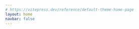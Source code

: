 ```yaml
---
# https://vitepress.dev/reference/default-theme-home-page
layout: home
navbar: false
---
```


<script setup>


import { useData } from 'vitepress'
const { theme, page, frontmatter } = useData()

import Portfolio from './portfolio/Portfolio.vue'

const imagePath = '/images/'
const iconPath = '/images/icon/'

const config = {
  active:"about",
  content: {
    about: `🧑🏻‍💻 白天社畜打工人 晚上独立开发者<br>
    📱 App Store搜索: 事线｜物品指南<br>
    📷 摄影小白 也想拍点有意思的照片<br>
    🚗 数字游民策划中1%`,
    doings: [
      {icon: imagePath + "icon-app.svg", title: "iOS Developer", description: "一个正在成长的iOS独立开发者。"},
      {icon: imagePath + "icon-photo.svg", title: "Photography", description: "正在尝试着拍摄一些有趣的东西。"}
    ],
    okrs: [
          {title:"🎓 顺利毕业", date:"2024.06" , value:50 , subItems: [
              {title:"小论文", value:15},
               {title:"大论文", value:15},
          ]},
          {title:"📱 事线App端重构优化", date:"2024 - 2025" , value:15},
          {title:"🧑🏻‍💻 Full-Stack Developer", date:"< 2030" , value:10},
          {title:"🚗 数字游民计划", date:"< 2035" , value:1.1}
    ],
    progress: [
      {
        title: "OKRs",
        items: [
          {title:"🎓 顺利毕业", date:"2024.06" , value:99},
          {title:"📱 事线App端重构优化", date:"2024 - 2025" , value:20},
          {title:"🧑🏻‍💻 Full-Stack Developer", date:"< 2030" , value:15},
          {title:"🚗 数字游民计划", date:"< 2035" , value:1.1}
        ]
      },
      {
        title: "Area",
        items: [
          {title:"🧑🏻‍💻 编程", value:33.3},
          {title:"📷 摄影", value:10},
          {title:"🎬 剪辑", value:10}
        ]
      },
      {
        title: "Skills",
        items: [
          {title:"🥳 Swift", value:50},
          {title:"🤨 Objective-C", value:30},
          {title:"🤯 Java", value:30},
          {title:"😶‍🌫️ Vue + HTML + CSS", value:20},
          {title:"😵 Python", value:10},
          {title:"🥶 Kotlin", value:1},
        ]
      }

    ],
    projects: [
      {title: "事线 - 串事成线",description: "多项目时间线记录工具", icon:iconPath + "eventline.jpg", url: "", badge:"iOS", label: "已上架"},
      {title: "物品指南 - 你的生活数据库",description: "打造你的生活数据库", icon:iconPath + "mythings.jpg", url: "", badge:"iOS",label: "已上架"},
      {title: "ReceiptEase",description: "小票风账单", icon:iconPath + "receipt.png", url: "", badge:"iOS",label: "已上架"},

    ],
    apps:[
      {
        title: "",
        items: [
          {title: "notion", icon:iconPath + "notion.png", url: ""},
          {title: "Craft", icon:iconPath + "craft.png", url: ""},
          {title: "linear", icon:iconPath + "linear.png", url: ""},
          // {title: "Vision", icon:iconPath + "vision.png", url: ""},
        ]
      },
    ],
    books: [
      {title: "解密Instagram", img: "/images/books/instagram.jpg", value:35},
      {title: "Steve Jobs", img: "/images/books/steve.jpg", value:25},
      {title: "Refactoring UI", img: "/images/books/refactoringUI.jpeg", value:33},
      {title: "Clean Code", img: "/images/books/cleanCode.jpg", value:5},
      {title: "facebook", img: "/images/books/facebook.jpg", value:0},
      {title: "小米传", img: "/images/books/xiaomi.jpg", value:100},

    ]
  }

}

      // {
      //   title: "Others",
      //   items: [
      //     {title: "Percento", icon:iconPath + "percento.png", url: ""},
      //   ]
      // },

</script>

<Portfolio :info="theme.info" :config="config"/>
